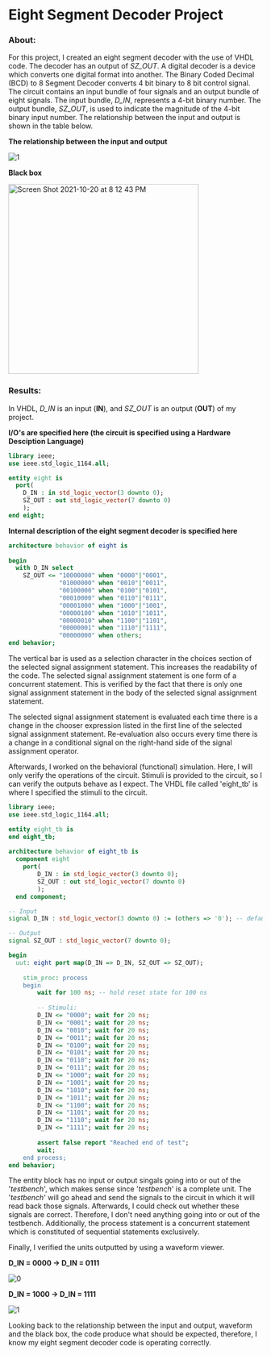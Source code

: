 # Eight Segment Decoder Project

### About:

For this project, I created an eight segment decoder with the use of VHDL code. The decoder has an output of *SZ_OUT*. A digital decoder is a device which converts one digital format into another. The Binary Coded Decimal (BCD) to 8 Segment Decoder converts 4 bit binary to 8 bit control signal. The circuit contains an input bundle of four signals and an output bundle of eight signals. The input bundle, *D_IN*, represents a 4-bit binary number. The output bundle, *SZ_OUT*, is used to indicate the magnitude of the 4-bit binary input number. The relationship between the input and output is shown in the table below. 

**The relationship between the input and output**

![1](https://user-images.githubusercontent.com/89553126/138173719-e1a988d6-6d27-4d6a-98d7-5ccabaca061f.png)

**Black box**

<img width="377" alt="Screen Shot 2021-10-20 at 8 12 43 PM" src="https://user-images.githubusercontent.com/89553126/138193587-ce2b881a-8a87-48be-9326-c182c0f5ba8a.png">
 
### Results:

In VHDL, *D_IN* is an input (**IN**), and *SZ_OUT* is an output (**OUT**) of my project.

**I/O's are specified here (the circuit is specified using a Hardware Desciption Language)**

```VHDL
library ieee;
use ieee.std_logic_1164.all;

entity eight is 
  port(
    D_IN : in std_logic_vector(3 downto 0);
    SZ_OUT : out std_logic_vector(7 downto 0)
    );
end eight; 
```

**Internal description of the eight segment decoder is specified here**

```VHDL
architecture behavior of eight is
  
begin 
  with D_IN select
    SZ_OUT <= "10000000" when "0000"|"0001",
              "01000000" when "0010"|"0011",
              "00100000" when "0100"|"0101",
              "00010000" when "0110"|"0111",
              "00001000" when "1000"|"1001",
              "00000100" when "1010"|"1011",
              "00000010" when "1100"|"1101",
              "00000001" when "1110"|"1111",
              "00000000" when others;  
end behavior;
```
 
The vertical bar is used as a selection character in the choices section of the selected signal assignment statement. This increases the readability of the code. The selected signal assignment statement is one form of a concurrent statement. This is verified by the fact that there is only one signal assignment statement in the body of the selected signal assignment statement.

The selected signal assignment statement is evaluated each time there is a change in the chooser expression listed in the first line of the selected signal assignment statement. Re-evaluation also occurs every time there is a change in a conditional signal on the right-hand side of the signal assignment operator.

Afterwards, I worked on the behavioral (functional) simulation. Here, I will only verify the operations of the circuit. Stimuli is provided to the circuit, so I can verify the outputs behave as I expect. The VHDL file called 'eight_tb' is where I specified the stimuli to the circuit.

```VHDL
library ieee;
use ieee.std_logic_1164.all;

entity eight_tb is
end eight_tb;
  
architecture behavior of eight_tb is 
  component eight 
    port(
        D_IN : in std_logic_vector(3 downto 0);
        SZ_OUT : out std_logic_vector(7 downto 0)
        );
  end component;

-- Input
signal D_IN : std_logic_vector(3 downto 0) := (others => '0'); -- default value

-- Output 
signal SZ_OUT : std_logic_vector(7 downto 0);

begin 
  uut: eight port map(D_IN => D_IN, SZ_OUT => SZ_OUT);
  
	stim_proc: process
	begin 
		wait for 100 ns; -- hold reset state for 100 ns
    
		-- Stimuli: 
		D_IN <= "0000"; wait for 20 ns;
		D_IN <= "0001"; wait for 20 ns;
		D_IN <= "0010"; wait for 20 ns;
		D_IN <= "0011"; wait for 20 ns;
		D_IN <= "0100"; wait for 20 ns;
		D_IN <= "0101"; wait for 20 ns;
		D_IN <= "0110"; wait for 20 ns;
		D_IN <= "0111"; wait for 20 ns;
		D_IN <= "1000"; wait for 20 ns;
		D_IN <= "1001"; wait for 20 ns;
		D_IN <= "1010"; wait for 20 ns;
		D_IN <= "1011"; wait for 20 ns;
		D_IN <= "1100"; wait for 20 ns;
		D_IN <= "1101"; wait for 20 ns;
		D_IN <= "1110"; wait for 20 ns; 
		D_IN <= "1111"; wait for 20 ns;
     
		assert false report "Reached end of test";    
		wait;
	end process;
end behavior;
```

The entity block has no input or output singals going into or out of the '*testbench*', which makes sense since '*testbench*' is a complete unit. The '*testbench*' will go ahead and send the signals to the circuit in which it will read back those signals. Afterwards, I could check out whether these signals are correct. Therefore, I don't need anything going into or out of the testbench. Additionally, the process statement is a concurrent statement which is constituted of sequential statements exclusively.

Finally, I verified the units outputted by using a waveform viewer.

**D_IN = 0000 → D_IN = 0111**

![0](https://user-images.githubusercontent.com/89553126/138167195-c8e20729-9058-4e55-9d2d-fb4533275fcf.png)

**D_IN = 1000 → D_IN = 1111**

![1](https://user-images.githubusercontent.com/89553126/138167202-9f146847-3e7f-4bed-99ae-c682147eab5c.png)
 
Looking back to the relationship between the input and output, waveform and the black box, the code produce what should be expected, therefore, I know my eight segment decoder code is operating correctly. 

